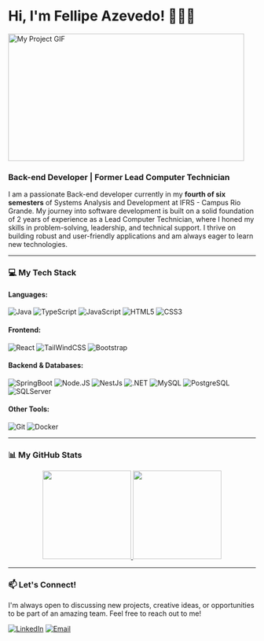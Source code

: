 # Hi, I'm Fellipe Azevedo! 👋👨‍💻

<img src="https://media4.giphy.com/media/v1.Y2lkPTc5MGI3NjExYWx3N2ttNTB0MHZwb3o3ZTlnM3p3dGJoNmtlMjk2Y3MyZzhzcW9hdCZlcD12MV9pbnRlcm5hbF9naWZfYnlfaWQmY3Q9Zw/BWD3CtcudWL28/giphy.gif" alt="My Project GIF" width="480" height="259">

### Back-end Developer | Former Lead Computer Technician

I am a passionate Back-end developer currently in my **fourth of six semesters** of Systems Analysis and Development at IFRS - Campus Rio Grande. My journey into software development is built on a solid foundation of 2 years of experience as a Lead Computer Technician, where I honed my skills in problem-solving, leadership, and technical support. I thrive on building robust and user-friendly applications and am always eager to learn new technologies.

---

### 💻 My Tech Stack

#### Languages:

![Java](https://img.shields.io/badge/Java-ED8B00?style=for-the-badge&logo=openjdk&logoColor=white)
![TypeScript](https://img.shields.io/badge/TypeScript-007ACC?style=for-the-badge&logo=typescript&logoColor=white)
![JavaScript](https://img.shields.io/badge/JavaScript-323330?style=for-the-badge&logo=javascript&logoColor=F7DF1E)
![HTML5](https://img.shields.io/badge/HTML5-E34F26?style=for-the-badge&logo=html5&logoColor=white)
![CSS3](https://img.shields.io/badge/CSS3-1572B6?style=for-the-badge&logo=css3&logoColor=white)

#### Frontend:

![React](https://img.shields.io/badge/React-20232A?style=for-the-badge&logo=react&logoColor=61DAFB)
![TailWindCSS](https://img.shields.io/badge/tailwindcss-%2338B2AC.svg?style=for-the-badge&logo=tailwind-css&logoColor=white)
![Bootstrap](https://img.shields.io/badge/Bootstrap-563D7C?style=for-the-badge&logo=bootstrap&logoColor=white)

#### Backend & Databases:

![SpringBoot](https://img.shields.io/badge/SpringBoot-6DB33F?style=for-the-badge&logo=Spring&logoColor=white)
![Node.JS](https://img.shields.io/badge/Node.js-43853D?style=for-the-badge&logo=node.js&logoColor=white)
![NestJs](https://img.shields.io/badge/-NestJs-ea2845?style=for-the-badge&logo=nestjs&logoColor=white)
![.NET](https://img.shields.io/badge/.NET-5C2D91?style=for-the-badge&logo=.ne)
![MySQL](https://img.shields.io/badge/MySQL-005C84?style=for-the-badge&logo=mysql&logoColor=white)
![PostgreSQL](https://img.shields.io/badge/postgres-%23316192.svg?style=for-the-badge&logo=postgresql&logoColor=white)
![SQLServer](https://img.shields.io/badge/Microsoft_SQL_Server-CC2927?style=for-the-badge)

#### Other Tools:

![Git](https://img.shields.io/badge/git-%23F05033.svg?style=for-the-badge&logo=git&logoColor=white)
![Docker](https://img.shields.io/badge/docker-257bd6?style=for-the-badge&logo=docker&logoColor=white)

---

### 📊 My GitHub Stats

<div align="center">
   <a href="https://github.com/FellipeCavalcante">
    <img height="180em" src="https://github-readme-stats.vercel.app/api/top-langs/?username=FellipeCavalcante&layout=compact&langs_count=7&theme=dracula&bg_color=00000000&border_color=30A3DC&show_icons=true&icon_color=30A3DC&title_color=E94D5F&text_color=FFF"/> 
    <img height="180em" src="https://github-readme-stats.vercel.app/api?username=FellipeCavalcante&theme=dracula&bg_color=00000000&border_color=30A3DC&show_icons=true&icon_color=30A3DC&title_color=E94D5F&text_color=FFF&include_all_commits=true"/>
  </a>
</div>

---

### 📫 Let's Connect!

I'm always open to discussing new projects, creative ideas, or opportunities to be part of an amazing team. Feel free to reach out to me!

<a href="https://www.linkedin.com/in/fellipeazevedo03/"><img src="https://img.shields.io/badge/LinkedIn-0077B5?style=for-the-badge&logo=linkedin&logoColor=white" alt="LinkedIn"></a>
<a href="mailto:fellipe.c.azevedo03@gmail.com"><img src="https://img.shields.io/badge/Email-D14836?style=for-the-badge&logo=gmail&logoColor=white" alt="Email"></a>
